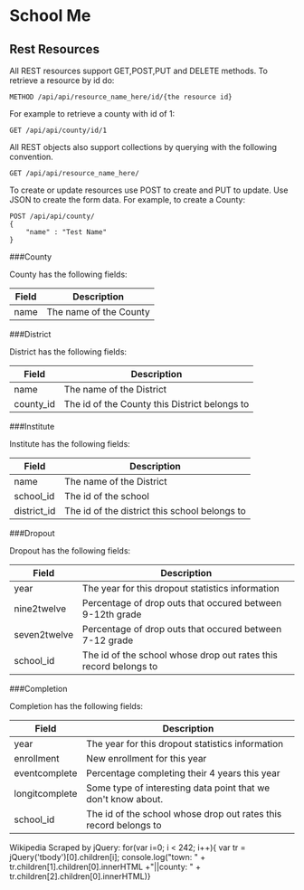 School Me
========================================================================


Rest Resources
------------------------------------------------------------------------

All REST resources support GET,POST,PUT and DELETE methods. To retrieve 
a resource by id do: 

    METHOD /api/api/resource_name_here/id/{the resource id}

For example to retrieve a county with id of 1:

    GET /api/api/county/id/1

All REST objects also support collections by querying with the following
convention.

    GET /api/api/resource_name_here/

To create or update resources use POST to create and PUT to update. Use
JSON to create the form data. For example, to create a County:

    POST /api/api/county/
    { 
        "name" : "Test Name"
    }



###County

County has the following fields: 
<table>
    <thead>
        <tr>
            <th>Field</th>
            <th>Description</th>
        </tr>               
    </thead>
    <tbody>
        <tr>
            <td>name</td>
            <td>The name of the County</td>
        </tr>           
    </tbody>
</table>


###District

District has the following fields: 
<table>
    <thead>
        <tr>
            <th>Field</th>
            <th>Description</th>
        </tr>               
    </thead>
    <tbody>
        <tr>
            <td>name</td>
            <td>The name of the District</td>
        </tr>           
        <tr>
            <td>county_id</td>
            <td>The id of the County this District belongs to</td>
        </tr>           
    </tbody>
</table>

###Institute

Institute has the following fields:
<table>
    <thead>
        <tr>
            <th>Field</th>
            <th>Description</th>
        </tr>               
    </thead>
    <tbody>
        <tr>
            <td>name</td>
            <td>The name of the District</td>
        </tr>           
        <tr>
            <td>school_id</td>
            <td>The id of the school</td>
        </tr>           
        <tr>
            <td>district_id</td>
            <td>The id of the district this school belongs to</td>
        </tr>           
    </tbody>
</table>


###Dropout

Dropout has the following fields:
<table>
    <thead>
        <tr>
            <th>Field</th>
            <th>Description</th>
        </tr>               
    </thead>
    <tbody>
        <tr>
            <td>year</td>
            <td>The year for this dropout statistics information</td>
        </tr>           
        <tr>
            <td>nine2twelve</td>
            <td>Percentage of drop outs that occured between 9-12th grade</td>
        </tr>           
        <tr>
            <td>seven2twelve</td>
            <td>Percentage of drop outs that occured between 7-12 grade</td>
        </tr>           
        <tr>
            <td>school_id</td>
            <td>The id of the school whose drop out rates this record belongs to</td>
        </tr>           
    </tbody>
</table>


###Completion

Completion has the following fields:
<table>
    <thead>
        <tr>
            <th>Field</th>
            <th>Description</th>
        </tr>               
    </thead>
    <tbody>
        <tr>
            <td>year</td>
            <td>The year for this dropout statistics information</td>
        </tr>           
        <tr>
            <td>enrollment</td>
            <td>New enrollment for this year</td>
        </tr>           
        <tr>
            <td>eventcomplete</td>
            <td>Percentage completing their 4 years this year</td>
        </tr>           
        <tr>
            <td>longitcomplete</td>
            <td>Some type of interesting data point that we don't know about.</td>
        </tr>           
        <tr>
            <td>school_id</td>
            <td>The id of the school whose drop out rates this record belongs to</td>
        </tr>           
    </tbody>
</table>


Wikipedia Scraped by jQuery: 
for(var i=0; i < 242; i++){ var tr = jQuery('tbody')[0].children[i]; console.log("town: " + tr.children[1].children[0].innerHTML +"||county: " + tr.children[2].children[0].innerHTML)}

